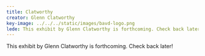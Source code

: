 ```yaml
---
title: Clatworthy
creator: Glenn Clatworthy
key-image: ../../../static/images/bavd-logo.png
lede: This exhibit by Glenn Clatworthy is forthcoming. Check back later!
---
```

This exhibit by Glenn Clatworthy is forthcoming. Check back later!